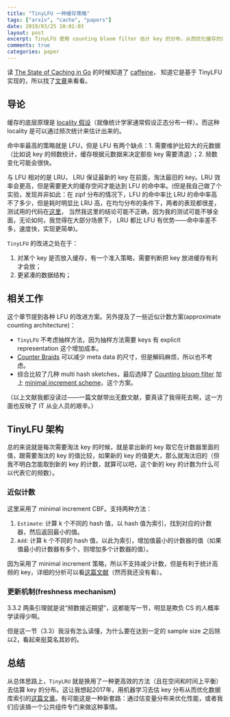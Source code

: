 ```yaml
---
title: "TinyLFU 一种缓存策略"
tags: ["arxiv", "cache", "papers"]
date: 2019/03/25 10:01:03
layout: post
excerpt: TinyLFU 使用 counting bloom filter 估计 key 的分布，从而优化缓存的效率——压缩存储空间和提高命中率。
comments: true
categories: paper
---
```


读 [The State of Caching in Go](https://blog.dgraph.io/post/caching-in-go/) 的时候知道了 [caffeine](https://github.com/ben-manes/caffeine)， 知道它是基于 TinyLFU 实现的，所以找了[文章](https://arxiv.org/pdf/1512.00727.pdf)来看看。

## 导论

缓存的底层原理是 [locality 假设](https://en.wikipedia.org/wiki/Central_tendency)（就像统计学家通常假设正态分布一样）。而这种 locality 是可以通过频次统计来估计出来的。

命中率最高的策略就是 LFU，但是 LFU 有两个缺点：1. 需要维护比较大的元数据（比如说 key 的频数统计，缓存根据元数据来决定那些 key 需要清退）；2. 频数变化可能会很快。

与 LFU 相对的是 LRU， LRU 保证最新的 key 在前面，淘汰最旧的 key。LRU 效率会更高，但是需要更大的缓存空间才能达到 LFU 的命中率。(但是我自己做了个实验，发现并非如此：在 zipf 分布的情况下，LFU 的命中率比 LRU 的命中率高不了多少，但是耗时明显比 LRU 高，在均匀分布的条件下，两者的表现都很差， 测试用的代码在[这里](https://github.com/ZhangYet/ahotori/tree/master/Demos/CacheTest)， 当然我这里的结论可能不正确，因为我的测试可能不够全面，无论如何，我觉得在大部分场景下， LRU 都比 LFU 有优势——命中率差不多，速度快，实现更简单)。

`TinyLFU` 的改进之处在于：

1. 对某个 key 是否放入缓存，有一个准入策略，需要判断把 key 放进缓存有利才会放；
2. 更紧凑的数据结构；

## 相关工作

这个章节提到各种 LFU 的改进方案。另外提及了一些近似计数方案(approximate counting architecture)：

* `TinyLFU` 不考虑抽样方法，因为抽样方法需要 keys 有 explicit representation 这个增加成本。
* [Counter Braids](https://web.stanford.edu/~montanar/RESEARCH/FILEPAP/sigmetrics08_final.pdf) 可以减少 meta data 的尺寸，但是解码麻烦，所以也不考虑。
* 综合比较了几种 multi hash sketches，最后选择了 [Counting bloom filter](https://cloud.tencent.com/developer/article/1136056) 加上 [minimal increment scheme](http://www.cs.technion.ac.il/~gilga/CS-2014-04.pdf)，这个方案。

（以上文献我都没读过——一篇文献带出无数文献，要真读了我得死去啊，这一方面也反映了 IT 从业人员的艰辛。）

## TinyLFU 架构

总的来说就是每次需要淘汰 key 的时候，就是拿出新的 key 取它在计数器里面的值，跟需要淘汰的 key 的值比较，如果新的 key 的值更大，那么就淘汰旧的（但我不明白怎能取到新的 key 的计数，就算可以吧，这个新的 key 的计数为什么可以代表它的频数）。

### 近似计数

这里采用了 minimal increment CBF。支持两种方法：

1. `Estimate`: 计算 k 个不同的 hash 值，以 hash 值为索引，找到对应的计数器，然后返回最小的值。
2. `Add`: 计算 k 个不同的 hash 值，以此为索引，增加值最小的计数器的值（如果值最小的计数器有多个，则增加多个计数器的值）。

因为采用了 minimal increment 策略，所以不支持减少计数，但是有利于统计高频的 key，详细的分析可以看[这篇文献](http://www.cs.technion.ac.il/~gilga/CS-2014-04.pdf)（然而我还没有看）。

### 更新机制(freshness mechanism)

3.3.2 两条引理就是说“频数接近期望”，这都能写一节，明显是欺负 CS 的人概率学读得少啊。

但是这一节（3.3）我没有怎么读懂，为什么要在达到一定的 sample size 之后除以2，看起来挺莫名其妙的。

## 总结

从总体思路上，`TinyLRU` 就是换用了一种更高效的方法（且在空间和时间上平衡）去估算 key 的分布。这让我想起2017年，用机器学习去估 key 分布从而优化数据库索引的[这篇文章](https://arxiv.org/abs/1712.01208)。有可能这是一种新套路：通过估变量分布来优化性能，或者我们应该搞一个公共组件专门来做这种事情。
